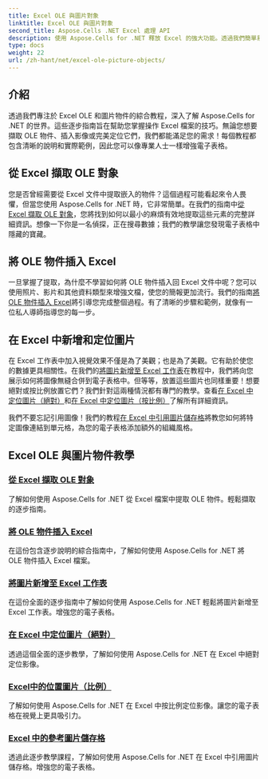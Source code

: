 ```yaml
---
title: Excel OLE 與圖片對象
linktitle: Excel OLE 與圖片對象
second_title: Aspose.Cells .NET Excel 處理 API
description: 使用 Aspose.Cells for .NET 釋放 Excel 的強大功能。透過我們簡單易懂的教學掌握 OLE 物件和圖片處理。
type: docs
weight: 22
url: /zh-hant/net/excel-ole-picture-objects/
---
```

## 介紹

透過我們專注於 Excel OLE 和圖片物件的綜合教程，深入了解 Aspose.Cells for .NET 的世界。這些逐步指南旨在幫助您掌握操作 Excel 檔案的技巧。無論您想要擷取 OLE 物件、插入影像或完美定位它們，我們都能滿足您的需求！每個教程都包含清晰的說明和實際範例，因此您可以像專業人士一樣增強電子表格。

## 從 Excel 擷取 OLE 對象

您是否曾經需要從 Excel 文件中提取嵌入的物件？這個過程可能看起來令人畏懼，但當您使用 Aspose.Cells for .NET 時，它非常簡單。在我們的指南中[從 Excel 擷取 OLE 對象](./extract-ole-object-from-excel/)，您將找到如何以最小的麻煩有效地提取這些元素的完整詳細資訊。想像一下你是一名偵探，正在搜尋數據；我們的教學讓您發現電子表格中隱藏的寶藏。

## 將 OLE 物件插入 Excel

一旦掌握了提取，為什麼不學習如何將 OLE 物件插入回 Excel 文件中呢？您可以使用照片、影片和其他資料類型來增強文檔，使您的簡報更加流行。我們的指南[將 OLE 物件插入 Excel](./insert-ole-object-into-excel/)將引導您完成整個過程。有了清晰的步驟和範例，就像有一位私人導師指導您的每一步。

## 在 Excel 中新增和定位圖片

在 Excel 工作表中加入視覺效果不僅是為了美觀；也是為了美觀。它有助於使您的數據更具相關性。在我們的[將圖片新增至 Excel 工作表](./add-picture-to-excel/)在教程中，我們將向您展示如何將圖像無縫合併到電子表格中。但等等，放置這些圖片也同樣重要！想要絕對或按比例放置它們？我們針對這兩種情況都有專門的教學。查看[在 Excel 中定位圖片（絕對）](./position-picture-absolute-excel/)和[在 Excel 中定位圖片（按比例）](./position-picture-proportional-excel/)了解所有詳細資訊。

我們不要忘記引用圖像！我們的教程[在 Excel 中引用圖片儲存格](./reference-picture-cell-excel/)將教您如何將特定圖像連結到單元格，為您的電子表格添加額外的組織風格。 

## Excel OLE 與圖片物件教學
### [從 Excel 擷取 OLE 對象](./extract-ole-object-from-excel/)
了解如何使用 Aspose.Cells for .NET 從 Excel 檔案中提取 OLE 物件。輕鬆擷取的逐步指南。
### [將 OLE 物件插入 Excel](./insert-ole-object-into-excel/)
在這份包含逐步說明的綜合指南中，了解如何使用 Aspose.Cells for .NET 將 OLE 物件插入 Excel 檔案。
### [將圖片新增至 Excel 工作表](./add-picture-to-excel/)
在這份全面的逐步指南中了解如何使用 Aspose.Cells for .NET 輕鬆將圖片新增至 Excel 工作表。增強您的電子表格。
### [在 Excel 中定位圖片（絕對）](./position-picture-absolute-excel/)
透過這個全面的逐步教學，了解如何使用 Aspose.Cells for .NET 在 Excel 中絕對定位影像。
### [Excel中的位置圖片（比例）](./position-picture-proportional-excel/)
了解如何使用 Aspose.Cells for .NET 在 Excel 中按比例定位影像。讓您的電子表格在視覺上更具吸引力。
### [Excel 中的參考圖片儲存格](./reference-picture-cell-excel/)
透過此逐步教學課程，了解如何使用 Aspose.Cells for .NET 在 Excel 中引用圖片儲存格。增強您的電子表格。